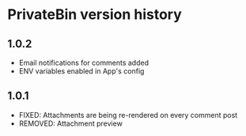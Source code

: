 # PrivateBin version history

## 1.0.2
* Email notifications for comments added
* ENV variables enabled in App's config

## 1.0.1
* FIXED: Attachments are being re-rendered on every comment post
* REMOVED: Attachment preview
